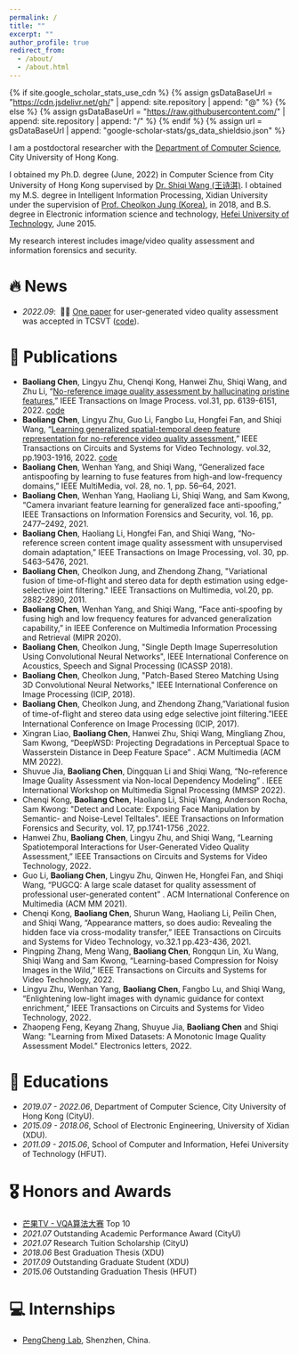 ```yaml
---
permalink: /
title: ""
excerpt: ""
author_profile: true
redirect_from: 
  - /about/
  - /about.html
---
```


{% if site.google_scholar_stats_use_cdn %}
{% assign gsDataBaseUrl = "https://cdn.jsdelivr.net/gh/" | append: site.repository | append: "@" %}
{% else %}
{% assign gsDataBaseUrl = "https://raw.githubusercontent.com/" | append: site.repository | append: "/" %}
{% endif %}
{% assign url = gsDataBaseUrl | append: "google-scholar-stats/gs_data_shieldsio.json" %}

<span class='anchor' id='about-me'></span>

I am a postdoctoral researcher with the [Department of Computer Science](https://www.cs.cityu.edu.hk/), City University of Hong Kong. 

I obtained my Ph.D. degree (June, 2022) in Computer Science from City University of Hong Kong supervised by [Dr. Shiqi Wang (王诗淇)](https://www.cs.cityu.edu.hk/~shiqwang/). I obtained my M.S. degree in Intelligent Information Processing, Xidian University under the supervision of [Prof. Cheolkon Jung (Korea)](https://see.xidian.edu.cn/media/), in 2018, and B.S. degree in Electronic information science and technology, [Hefei University of Technology](https://www.hfut.edu.cn/), June 2015. 

My research interest includes image/video quality assessment and information forensics and security. 


# 🔥 News
- *2022.09*: &nbsp;🎉🎉 [One paper](https://ieeexplore.ieee.org/document/9896907) for user-generated video quality assessment was accepted in TCSVT ([code](https://github.com/h4nwei/STI-VQA)). 

# 📝 Publications 
- **Baoliang  Chen**,   Lingyu Zhu,  Chenqi  Kong,  Hanwei  Zhu,  Shiqi Wang,  and  Zhu  Li,  “[No-reference  image  quality  assessment  by  hallucinating pristine features](https://ieeexplore.ieee.org/document/9894272),”  IEEE Transactions on Image Process. vol.31, pp. 6139-6151, 2022. [code](https://github.com/Baoliang93/FPR)
- **Baoliang  Chen**,  Lingyu Zhu, Guo Li, Fangbo Lu, Hongfei Fan, and Shiqi Wang, “[Learning generalized spatial-temporal deep feature representation for no-reference video quality assessment](https://ieeexplore.ieee.org/document/9452150),” IEEE Transactions on Circuits and Systems for Video Technology. vol.32, pp.1903-1916, 2022. [code](https://github.com/Baoliang93/GSTVQA)
- **Baoliang  Chen**,  Wenhan  Yang,  and  Shiqi  Wang,  “Generalized  face  antispoofing  by  learning  to  fuse  features  from  high-and  low-frequency domains,” IEEE MultiMedia, vol. 28, no. 1, pp. 56–64, 2021.
- **Baoliang  Chen**,  Wenhan  Yang,   Haoliang  Li, Shiqi  Wang,  and  Sam  Kwong,  “Camera  invariant  feature  learning  for  generalized  face  anti-spoofing,” IEEE Transactions on Information Forensics and Security, vol. 16, pp. 2477–2492, 2021.
- **Baoliang  Chen**,   Haoliang  Li,  Hongfei  Fan,  and Shiqi  Wang,  “No-reference  screen  content  image  quality  assessment  with  unsupervised domain adaptation,” IEEE Transactions on Image Processing, vol. 30, pp. 5463–5476, 2021.
- **Baoliang Chen**, Cheolkon Jung, and Zhendong Zhang, "Variational fusion of time-of-flight and stereo data for depth estimation using edge-selective joint filtering." IEEE Transactions on Multimedia, vol.20, pp. 2882-2890, 2011.
- **Baoliang  Chen**,  Wenhan  Yang,  and  Shiqi  Wang,   “Face  anti-spoofing  by  fusing  high  and  low  frequency  features  for  advanced generalization  capability,”  in IEEE  Conference  on  Multimedia  Information  Processing  and  Retrieval  (MIPR 2020).
- **Baoliang Chen**, Cheolkon Jung, "Single Depth Image Superresolution Using Convolutional Neural Networks", IEEE International Conference on Acoustics, Speech and Signal Processing (ICASSP 2018).
- **Baoliang Chen**, Cheolkon Jung, "Patch-Based Stereo Matching Using 3D Convolutional Neural Networks," IEEE International Conference on Image Processing (ICIP, 2018).
- **Baoliang Chen**, Cheolkon Jung, and Zhendong Zhang,”Variational fusion of time-of-ﬂight and stereo data using edge selective joint filtering.”IEEE International Conference on Image Processing (ICIP, 2017).
- Xingran Liao, **Baoliang Chen**, Hanwei Zhu, Shiqi Wang, Mingliang Zhou, Sam Kwong, “DeepWSD: Projecting Degradations in Perceptual Space to Wasserstein Distance in Deep Feature Space” .  ACM Multimedia (ACM MM 2022).
- Shuvue Jia, **Baoliang Chen**, Dingquan Li and  Shiqi Wang, “No-reference Image Quality Assessment via Non-local Dependency Modeling” . IEEE International Workshop on Multimedia Signal Processing (MMSP 2022).
- Chenqi Kong, **Baoliang Chen**, Haoliang Li, Shiqi Wang, Anderson Rocha, Sam Kwong: "Detect and Locate: Exposing Face Manipulation by Semantic- and Noise-Level Telltales". IEEE Transactions on Information Forensics and Security, vol. 17, pp.1741-1756 ,2022.
- Hanwei Zhu, **Baoliang Chen**, Lingyu Zhu, and Shiqi Wang, “Learning Spatiotemporal Interactions for User-Generated Video Quality Assessment,” IEEE Transactions on Circuits and Systems for Video Technology, 2022.
- Guo  Li, **Baoliang  Chen**,  Lingyu  Zhu,  Qinwen  He,  Hongfei Fan,  and  Shiqi  Wang,  “PUGCQ:  A  large  scale  dataset  for  quality  assessment  of professional user-generated content” .  ACM International Conference on Multimedia (ACM MM 2021).
- Chenqi Kong, **Baoliang Chen**, Shurun Wang, Haoliang Li, Peilin Chen, and Shiqi Wang, “Appearance matters, so does audio: Revealing the hidden face via cross-modality transfer,” IEEE Transactions on Circuits and Systems for Video Technology,  vo.32.1 pp.423-436, 2021.
- Pingping Zhang, Meng Wang, **Baoliang Chen**, Rongqun Lin, Xu Wang, Shiqi Wang and Sam Kwong, “Learning-based Compression for Noisy Images in the Wild,” IEEE Transactions on Circuits and Systems for Video Technology, 2022.
- Lingyu Zhu, Wenhan Yang, **Baoliang Chen**, Fangbo Lu, and Shiqi Wang, “Enlightening low-light images with dynamic guidance for context enrichment,” IEEE Transactions on Circuits and Systems for Video Technology, 2022.
- Zhaopeng Feng, Keyang Zhang, Shuyue Jia, **Baoliang Chen** and Shiqi Wang: "Learning from Mixed Datasets: A Monotonic Image Quality Assessment Model." Electronics letters, 2022.

# 📖 Educations
- *2019.07 - 2022.06*,  Department of Computer Science, City University of Hong Kong (CityU). 
- *2015.09 - 2018.06*,  School of Electronic Engineering, University of Xidian (XDU). 
- *2011.09 - 2015.06*,  School of Computer and Information, Hefei University of Technology (HFUT).

# 🎖 Honors and Awards
- [芒果TV - VQA算法大赛](https://challenge.ai.mgtv.com/contest/detail/17) Top 10
- *2021.07*  Outstanding Academic Performance Award (CityU)
- *2021.07*  Research Tuition Scholarship (CityU)
- *2018.06*  Best Graduation Thesis (XDU)
- *2017.09*  Outstanding Graduate Student (XDU)
- *2015.06*  Outstanding Graduation Thesis (HFUT)

# 💻 Internships
- [PengCheng Lab](https://www.pcl.ac.cn/), Shenzhen, China.
